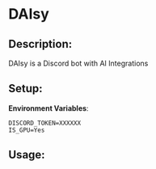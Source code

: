 # DAIsy

## Description:
DAIsy is a Discord bot with AI Integrations

## Setup:
**Environment Variables**:
```
DISCORD_TOKEN=XXXXXX
IS_GPU=Yes
```

## Usage:
